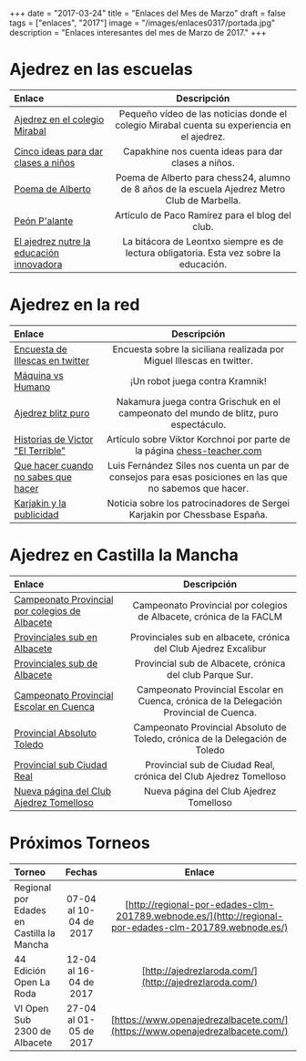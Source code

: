 +++
date = "2017-03-24"
title = "Enlaces del Mes de Marzo"
draft = false
tags = ["enlaces", "2017"]
image = "/images/enlaces0317/portada.jpg"
description = "Enlaces interesantes del mes de Marzo de 2017."
+++

# Ajedrez en las escuelas

| Enlace | Descripción |
|:--|:--:|
|[Ajedrez en el colegio Mirabal](https://www.facebook.com/ajedrezpetrosian/videos/1745617515651927/)|Pequeño vídeo de las noticias donde el colegio Mirabal cuenta su experiencia en el ajedrez.|
|[Cinco ideas para dar clases a niños](http://capakhine.es/index.php/blog-capakhine/219-clases-ajedrez-ninos)|Capakhine nos cuenta ideas para dar clases a niños.|
|[Poema de Alberto](https://www.facebook.com/chess24.es/posts/721123008069385:0)|Poema de Alberto para chess24, alumno de 8 años de la escuela Ajedrez Metro Club de Marbella.|
|[Peón P'alante](http://www.ajedreztomelloso.com/post/peonpalante/)|Artículo de Paco Ramírez para el blog del club.|
|[El ajedrez nutre la educación innovadora](http://deportes.elpais.com/deportes/2017/03/22/la_bitacora_de_leontxo/1490179217_496640.html?id_externo_rsoc=TW_CC)|La bitácora de Leontxo siempre es de lectura obligatoria. Esta vez sobre la educación.|

# Ajedrez en la red

|Enlace|Descripción|
|:--|:--:|
|[Encuesta de Illescas en twitter](https://www.facebook.com/GM.ILLESCAS/photos/a.453029181461086.1073741825.241810865916253/1168983403198990/?type=3&theater)|Encuesta sobre la siciliana realizada por Miguel Illescas en twitter.|
|[Máquina vs Humano](https://www.facebook.com/chessmagazineofficial/videos/1363809960295667/)|¡Un robot juega contra Kramnik!|
|[Ajedrez blitz puro](https://twitter.com/OlimpiuUrcan/status/815213373902049280)|Nakamura juega contra Grischuk en el campeonato del mundo de blitz, puro espectáculo.|
|[Historias de Victor "El Terrible"](http://chess-teacher.es/historias-victor-terrible/)|Artículo sobre Viktor Korchnoi por parte de la página [chess-teacher.com](http://chess-teacher.es/)|
|[Que hacer cuando no sabes que hacer](https://www.chess.com/es/article/view/que-hacer-cuando-no-sabes-que-hacer)|Luis Fernández Siles nos cuenta un par de consejos para esas posiciones en las que no sabemos que hacer.|
|[Karjakin y la publicidad](http://es.chessbase.com/post/karjakin-en-la-publicidad?utm_source=dlvr.it&utm_medium=twitter)|Noticia sobre los patrocinadores de Sergei Karjakin por Chessbase España.|

# Ajedrez en Castilla la Mancha

|Enlace|Descripción|
|:--|:--:|
|[Campeonato Provincial por colegios de Albacete](http://www.faclm.org/2017/03/13/cronica-i-campeonato-provincial-de-colegios-de-albacete-por-equipos-2017/#more-567)|Campeonato Provincial por colegios de Albacete, crónica de la FACLM|
|[Provinciales sub en Albacete](http://www.faclm.org/2017/03/13/cronica-i-campeonato-provincial-de-colegios-de-albacete-por-equipos-2017/#more-567)|Provinciales sub en albacete, crónica del Club Ajedrez Excalibur|
|[Provinciales sub de Albacete](http://www.ajedrezparquesuralbacete.es/provincial_por_edades_2017.htm)|Provincial sub de Albacete, crónica del club Parque Sur.|
|[Campeonato Provincial Escolar en Cuenca](http://www.ajedrezcuenca.es/campeonatos/escolar/2017.htm)|Campeonato Provincial Escolar en Cuenca, crónica de la Delegación Provincial de Cuenca.|
|[Provincial Absoluto Toledo](http://ajedreztoledo.blogspot.com.es/2017/03/el-campeonato-provincial-individual-de.html)|Campeonato Provincial Absoluto de Toledo, crónica de la Delegación de Toledo|
|[Provincial sub Ciudad Real](http://www.ajedreztomelloso.com/post/sub20171jorn)|Provincial sub de Ciudad Real, crónica del Club Ajedrez Tomelloso|
|[Nueva página del Club Ajedrez Tomelloso](http://www.ajedreztomelloso.com/post/bienvenida/)|Nueva página del Club Ajedrez Tomelloso|

# Próximos Torneos

|Torneo|Fechas|Enlace|
|:--|:--:|:--:|
|Regional por Edades en Castilla la Mancha|07-04 al 10-04 de 2017|[http://regional-por-edades-clm-201789.webnode.es/](http://regional-por-edades-clm-201789.webnode.es/)|
|44 Edición Open La Roda|12-04 al 16-04 de 2017|[http://ajedrezlaroda.com/](http://ajedrezlaroda.com/)|
|VI Open Sub 2300 de Albacete|27-04 al 01-05 de 2017|[https://www.openajedrezalbacete.com/](https://www.openajedrezalbacete.com/)|


